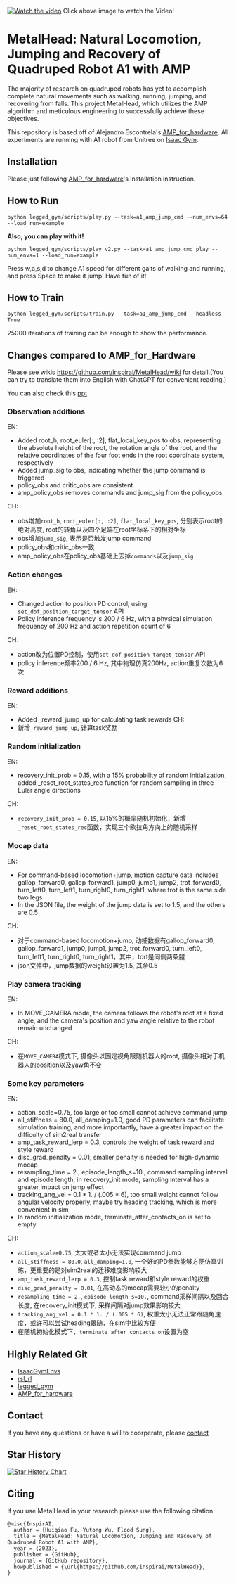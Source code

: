 
[![Watch the video](https://img.youtube.com/vi/IdzfE9rXoqY/maxresdefault.jpg)](https://youtu.be/IdzfE9rXoqY)
Click above image to watch the Video!

# MetalHead: Natural Locomotion, Jumping and Recovery of Quadruped Robot A1 with AMP

The majority of research on quadruped robots has yet to accomplish complete natural movements such as walking, running, jumping, and recovering from falls. This project MetalHead, which utilizes the AMP algorithm and meticulous engineering to successfully achieve these objectives.

This repository is based off of Alejandro Escontrela's [AMP_for_hardware](https://github.com/Alescontrela/AMP_for_hardware). All experiments are running with A1 robot from Unitree on [Isaac Gym](https://developer.nvidia.com/isaac-gym).



## Installation

Please just following [AMP_for_hardware](https://github.com/Alescontrela/AMP_for_hardware)'s installation instruction.


## How to Run
```
python legged_gym/scripts/play.py --task=a1_amp_jump_cmd --num_envs=64 --load_run=example
```
**Also, you can play with it!**
```
python legged_gym/scripts/play_v2.py --task=a1_amp_jump_cmd_play --num_envs=1 --load_run=example
```
Press w,a,s,d to change A1 speed for different gaits of walking and running, and press Space to make it jump! Have fun of it!

## How to Train
```
python legged_gym/scripts/train.py --task=a1_amp_jump_cmd --headless True
```
25000 iterations of training can be enough to show the performance.

## Changes compared to AMP_for_Hardware

Please see wikis https://github.com/inspirai/MetalHead/wiki for detail.(You can try to translate them into English with ChatGPT for convenient reading.)

You can also check this [ppt](https://docs.google.com/presentation/d/16BtMnja4JNx41ni6s1VpcMU_YQhpsE5X/edit?usp=sharing&ouid=100234233253970958121&rtpof=true&sd=true)

### Observation additions
EN:
- Added root_h, root_euler[:, :2], flat_local_key_pos to obs, representing the absolute height of the root, the rotation angle of the root, and the relative coordinates of the four foot ends in the root coordinate system, respectively
- Added jump_sig to obs, indicating whether the jump command is triggered
- policy_obs and critic_obs are consistent
- amp_policy_obs removes commands and jump_sig from the policy_obs

CH:
- obs增加`root_h`, `root_euler[:, :2]`, `flat_local_key_pos`, 分别表示root的绝对高度, root的转角以及四个足端在root坐标系下的相对坐标
- obs增加`jump_sig`, 表示是否触发jump command
- policy_obs和critic_obs一致
- amp_policy_obs在policy_obs基础上去掉`commands`以及`jump_sig`

### Action changes
EH:
- Changed action to position PD control, using `set_dof_position_target_tensor` API
- Policy inference frequency is 200 / 6 Hz, with a physical simulation frequency of 200 Hz and action repetition count of 6

CH:
- action改为位置PD控制，使用`set_dof_position_target_tensor` API
- policy inference频率200 / 6 Hz, 其中物理仿真200Hz, action重复次数为6次

### Reward additions
EN:
- Added _reward_jump_up for calculating task rewards
CH:
- 新增`_reward_jump_up`, 计算task奖励


### Random initialization
EN:
- recovery_init_prob = 0.15, with a 15% probability of random initialization, added _reset_root_states_rec function for random sampling in three Euler angle directions

CH:
- `recovery_init_prob = 0.15`, 以15%的概率随机初始化，新增`_reset_root_states_rec`函数，实现三个欧拉角方向上的随机采样

### Mocap data
EN:
- For command-based locomotion+jump, motion capture data includes gallop_forward0, gallop_forward1, jump0, jump1, jump2, trot_forward0, turn_left0, turn_left1, turn_right0, turn_right1, where trot is the same side two legs
- In the JSON file, the weight of the jump data is set to 1.5, and the others are 0.5

CH:
- 对于command-based locomotion+jump, 动捕数据有gallop_forward0, gallop_forward1, jump0, jump1, jump2, trot_forward0, turn_left0, turn_left1, turn_right0, turn_right1，其中，tort是同侧两条腿
- json文件中，jump数据的weight设置为1.5, 其余0.5

### Play camera tracking
EN:
- In MOVE_CAMERA mode, the camera follows the robot's root at a fixed angle, and the camera's position and yaw angle relative to the robot remain unchanged

CH:
- 在`MOVE_CAMERA`模式下, 摄像头以固定视角跟随机器人的root, 摄像头相对于机器人的position以及yaw角不变


### Some key parameters
EN:
- action_scale=0.75, too large or too small cannot achieve command jump
- all_stiffness = 80.0, all_damping=1.0, good PD parameters can facilitate simulation training, and more importantly, have a greater impact on the difficulty of sim2real transfer
- amp_task_reward_lerp = 0.3, controls the weight of task reward and style reward
- disc_grad_penalty = 0.01, smaller penalty is needed for high-dynamic mocap
- resampling_time = 2., episode_length_s=10., command sampling interval and episode length, in recovery_init mode, sampling interval has a greater impact on jump effect
- tracking_ang_vel = 0.1 * 1. / (.005 * 6), too small weight cannot follow angular velocity properly, maybe try heading tracking, which is more convenient in sim
- In random initialization mode, terminate_after_contacts_on is set to empty

CH:
- `action_scale=0.75`, 太大或者太小无法实现command jump
- `all_stiffness = 80.0`, `all_damping=1.0`, 一个好的PD参数能够方便仿真训练，更重要的是对sim2real的迁移难度影响较大
- `amp_task_reward_lerp = 0.3`, 控制task reward和style reward的权重
- `disc_grad_penalty = 0.01`, 在高动态的mocap需要较小的penalty
- `resampling_time = 2.`, `episode_length_s=10.`, command采样间隔以及回合长度, 在recovery_init模式下, 采样间隔对jump效果影响较大
- `tracking_ang_vel = 0.1 * 1. / (.005 * 6)`, 权重太小无法正常跟随角速度，或许可以尝试heading跟随，在sim中比较方便
- 在随机初始化模式下，`terminate_after_contacts_on`设置为空


## Highly Related Git
- [IsaacGymEnvs](https://github.com/NVIDIA-Omniverse/IsaacGymEnvs)
- [rsl_rl](https://github.com/leggedrobotics/rsl_rl)
- [legged_gym](https://github.com/leggedrobotics/legged_gym)
- [AMP_for_hardware](https://github.com/Alescontrela/AMP_for_hardware)


## Contact
If you have any questions or have a will to coorperate, please [contact](mailto:hqfu@smail.nju.edu.cn)

## Star History

[![Star History Chart](https://api.star-history.com/svg?repos=inspirai/MetalHead&type=Date)](https://star-history.com/#inspirai/MetalHead&Date)


## Citing

If you use MetalHead in your research please use the following citation:

````
@misc{InspirAI,
  author = {Huiqiao Fu, Yutong Wu, Flood Sung},
  title = {MetalHead: Natural Locomotion, Jumping and Recovery of Quadruped Robot A1 with AMP},
  year = {2023},
  publisher = {GitHub},
  journal = {GitHub repository},
  howpublished = {\url{https://github.com/inspirai/MetalHead}},
}

